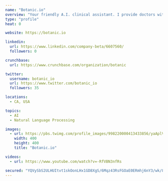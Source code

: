 ```yaml
---
name: "Botanic.io"
overview: "Your friendly A.I. clinical assistant. I provide doctors with a smarter, simpler way to search clinical content."
type: "profile"
heat: 0

website: https://botanic.io

linkedin:
  url: https://www.linkedin.com/company-beta/6607560/
  followers: 0

crunchbase:
  url: https://www.crunchbase.com/organization/botanic

twitter:
  username: botanic_io
  url: https://www.twitter.com/botanic_io
  followers: 35

locations:
  - CA, USA

topics:
  - AI
  - Natural Language Processing

images:
  - url: https://pbs.twimg.com/profile_images/998220000413433856/yaAplVmf_400x400.jpg
    width: 400
    height: 400
    title: "Botanic.io"

videos:
  - url: https://www.youtube.com/watch?v=-RfVBN3nfRs

secured: "YQVySbS2ULHUItvt1skOonLHx1GD8XgS/6Mqz43RsFGOaE0ERmhj6nY3/wk/8PX1WP0/xIuMy0s5we2bxhWNABEFwcLmmqF9wreVRk+zZAJyy99TJeJECYPp5yl5ODzzuT/sEgld6CHVYQn5p2WizrgnElS3bUABwhlT7IYZsw8hxKX6wB0hiWIKbB4yYUo0ksZGKEiViFZvRc9k0UMkm6tlmelOJAVg7ESOz7H68FeHxQ6RvY41dldfg/hs+OGmRjchNWDAU2KA6cy4Ko9qdLt7jiVa0Lv/DVLr9gaVyxZ1sNFWuqCWHvdTr/svHmeS;Il0ThTd40Vr79RkpkCO1Xg=="
---
```


